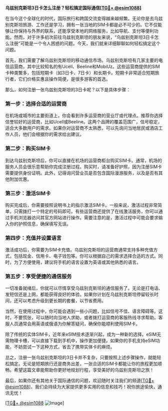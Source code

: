 **乌兹别克斯坦3日卡怎么注册？轻松搞定国际通信[[TG💪+ @esim1088](https://t.me/s/esim1088)]**

在当今这个全球化的时代，国际旅行和跨国交流变得越来越频繁。无论你是去乌兹别克斯坦旅游、工作还是学习，拥有一张当地的SIM卡都是必不可少的。它不仅能够让你保持与外界的联系，还能享受本地的网络服务，比如导航、支付等便利功能。然而，对于许多初次前往乌兹别克斯坦的朋友来说，“乌兹别克斯坦3日卡怎么注册”可能是一个令人困惑的问题。今天，我们就来详细聊聊如何轻松搞定这个问题。

首先，我们需要了解乌兹别克斯坦的移动通信市场。乌兹别克斯坦有几家主要的电信运营商，其中比较知名的有Ucell、Beeline和MobiUz。这些运营商提供的SIM卡种类繁多，包括短期卡（如3日卡、7日卡）和长期卡。短期卡非常适合短期旅行者，它们价格实惠且操作简便，是很多游客的首选。

那么，如何注册一张乌兹别克斯坦的3日卡呢？以下是具体步骤：

### 第一步：选择合适的运营商

在机场或城市的主要街道上，你会看到许多运营商的营业厅或代理点。推荐你选择信誉较好的运营商，比如Ucell或Beeline。这两个品牌的覆盖范围广，信号稳定，适合大多数用户的需求。如果你对运营商不太熟悉，可以先询问当地居民或酒店工作人员，他们会根据你的需求给出建议。

### 第二步：购买SIM卡

到达乌兹别克斯坦后，你可以直接在机场的运营商柜台购买SIM卡。通常，机场的服务人员会很乐意帮助你完成注册过程。购买时，请准备好护照，因为注册SIM卡需要提供身份证明。此外，记得询问营业员是否包含国际漫游服务，以及是否有其他附加优惠。

### 第三步：激活SIM卡

购买完成后，你需要按照说明书上的指示激活SIM卡。一般来说，激活过程非常简单，只需拨打一个特定的号码即可。有些运营商还提供了在线激活服务，你可以通过手机浏览器访问其官方网站进行操作。需要注意的是，激活过程中可能会要求输入你的护照信息，确保填写无误。

### 第四步：充值并设置语言

激活成功后，你需要为SIM卡充值。乌兹别克斯坦的运营商通常支持多种充值方式，包括现金、信用卡、电子钱包等。你可以根据自己的需求选择合适的方式。同时，为了方便使用，建议将手机的语言设置为英语或其他熟悉的语言。

### 第五步：享受便捷的通信服务

一切准备就绪后，你就可以尽情享受乌兹别克斯坦的通信服务了。无论是打电话、发短信还是上网，都能获得良好的体验。如果你计划在乌兹别克斯坦停留较长时间，还可以考虑升级到更长期的套餐，以节省费用。

当然，在使用过程中，你可能会遇到一些小问题，比如信号不佳、语言障碍等。这时，不要慌张，可以随时向当地人求助，或者拨打运营商的客服热线寻求帮助。客服人员通常会用英语或俄语为你解答疑问，确保你能顺利使用SIM卡。

除了传统的实体SIM卡，近年来eSIM技术逐渐兴起，成为一种新的选择。eSIM无需物理卡槽，可以直接下载到手机中，操作更加便捷。如果你的手机支持eSIM功能，不妨尝试一下这种方式，省去了携带实体卡的麻烦。

总之，注册一张乌兹别克斯坦的3日卡并不复杂，只要按照上述步骤操作，就能轻松搞定。无论是短期旅行还是商务出差，一张合适的SIM卡都能让你的旅程更加顺畅。希望这篇文章能帮助你更好地规划行程，享受美好的乌兹别克斯坦之旅！

最后，如果你还有其他关于国际通信的问题，欢迎随时关注我们的频道[[TG💪+ @esim1088](https://t.me/s/esim1088)]，我们会持续为大家提供更多实用的信息和技巧！祝你旅途愉快，通讯无忧！

[[TG💪+ @esim1088](https://t.me/s/esim1088) ![Image](https://i.postimg.cc/4NQfJmqS/Snipaste-2025-05-13-00-14-12.png)]